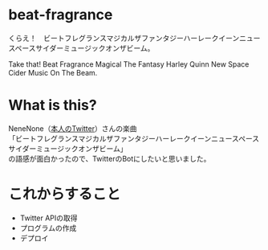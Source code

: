 # beat-fragrance
くらえ！　ビートフレグランスマジカルザファンタジーハーレークイーンニュースペースサイダーミュージックオンザビーム。

Take that! Beat Fragrance Magical The Fantasy Harley Quinn New Space Cider Music On The Beam.

# What is this?
NeneNone（[本人のTwitter](https://twitter.com/_nenenone)）さんの楽曲<br>「ビートフレグランスマジカルザファンタジーハーレークイーンニュースペースサイダーミュージックオンザビーム」<br>の語感が面白かったので、TwitterのBotにしたいと思いました。

# これからすること
- Twitter APIの取得
- プログラムの作成
- デプロイ
